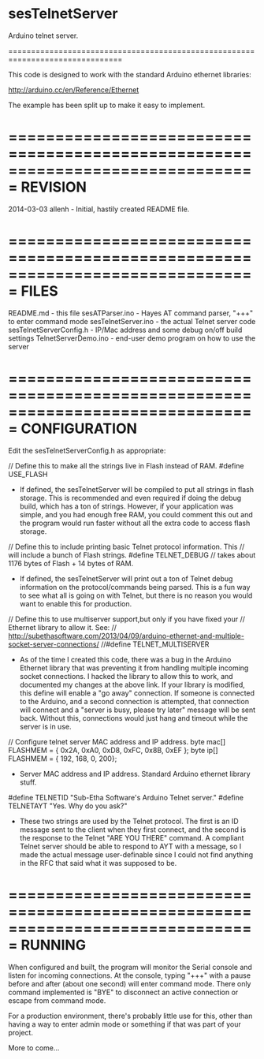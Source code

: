 sesTelnetServer
===============

Arduino telnet server.

===============================================================================

This code is designed to work with the standard Arduino ethernet libraries:

http://arduino.cc/en/Reference/Ethernet

The example has been split up to make it easy to implement.

===============================================================================
REVISION
===============================================================================
2014-03-03 allenh - Initial, hastily created README file.

===============================================================================
FILES
===============================================================================

README.md               - this file
sesATParser.ino         - Hayes AT command parser, "+++" to enter command mode
sesTelnetServer.ino     - the actual Telnet server code
sesTelnetServerConfig.h - IP/Mac address and some debug on/off build settings
TelnetServerDemo.ino    - end-user demo program on how to use the server

===============================================================================
CONFIGURATION
===============================================================================

Edit the sesTelnetServerConfig.h as appropriate:

// Define this to make all the strings live in Flash instead of RAM.
#define USE_FLASH

* If defined, the sesTelnetServer will be compiled to put all strings in flash
  storage. This is recommended and even required if doing the debug build,
  which has a ton of strings. However, if your application was simple, and you
  had enough free RAM, you could comment this out and the program would run
  faster without all the extra code to access flash storage.
  
// Define this to include printing basic Telnet protocol information. This
// will include a bunch of Flash strings.
#define TELNET_DEBUG // takes about 1176 bytes of Flash + 14 bytes of RAM.

* If defined, the sesTelnetServer will print out a ton of Telnet debug
  information on the protocol/commands being parsed. This is a fun way to see
  what all is going on with Telnet, but there is no reason you would want to
  enable this for production.
  
// Define this to use multiserver support,but only if you have fixed your
// Ethernet library to allow it. See:
// http://subethasoftware.com/2013/04/09/arduino-ethernet-and-multiple-socket-server-connections/
//#define TELNET_MULTISERVER

* As of the time I created this code, there was a bug in the Arduino Ethernet
  library that was preventing it from handling multiple incoming socket
  connections. I hacked the library to allow this to work, and documented my
  changes at the above link. If your library is modified, this define will
  enable a "go away" connection. If someone is connected to the Arduino, and
  a second connection is attempted, that connection will connect and a
  "server is busy, please try later" message will be sent back. Without this,
  connections would just hang and timeout while the server is in use.
  
// Configure telnet server MAC address and IP address.
byte mac[] FLASHMEM = { 0x2A, 0xA0, 0xD8, 0xFC, 0x8B, 0xEF };
byte ip[] FLASHMEM  = { 192, 168, 0, 200};

* Server MAC address and IP address. Standard Arduino ethernet library stuff.

#define TELNETID  "Sub-Etha Software's Arduino Telnet server."
#define TELNETAYT "Yes. Why do you ask?"

* These two strings are used by the Telnet protocol. The first is an ID
  message sent to the client when they first connect, and the second is the
  response to the Telnet "ARE YOU THERE" command. A compliant Telnet server
  should be able to respond to AYT with a message, so I made the actual
  message user-definable since I could not find anything in the RFC that
  said what it was supposed to be.

===============================================================================
RUNNING
===============================================================================
 
 When configured and built, the program will monitor the Serial console and
 listen for incoming connections. At the console, typing "+++" with a pause
 before and after (about one second) will enter command mode. There only
 command implemented is "BYE" to disconnect an active connection or escape
 from command mode.
 
 For a production environment, there's probably little use for this, other
 than having a way to enter admin mode or something if that was part of
 your project.
 
 More to come...
 